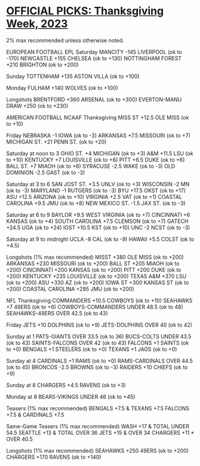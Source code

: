 # [OFFICIAL PICKS: Thanksgiving Week, 2023](https://sportspicks.locals.com/post/4896299/official-picks-thanksgiving-week-2023)

2% max recommended unless otherwise noted.

EUROPEAN FOOTBALL
EPL
Saturday
MANCITY -145 LIVERPOOL (ok to -170)
NEWCASTLE +155 CHELSEA (ok to +130)
NOTTINGHAM FOREST +210 BRIGHTON (ok to +200)

Sunday
TOTTENHAM +135 ASTON VILLA (ok to +100)

Monday
FULHAM +140 WOLVES (ok to +100)

Longshots
BRENTFORD +360 ARSENAL (ok to +300)
EVERTON-MANU DRAW +250 (ok to +230)

AMERICAN FOOTBALL
NCAAF
Thanksgiving
MISS ST +12.5 OLE MISS (ok to +10)

Friday
NEBRASKA -1 IOWA (ok to -3)
ARKANSAS +7.5 MISSOURI (ok to +7)
MICHIGAN ST. +21 PENN ST. (ok to +20)

Saturday at noon to 3
OHIO ST. +4 MICHIGAN (ok to +3)
A&M +11.5 LSU (ok to +10)
KENTUCKY +7 LOUISVILLE (ok to +6)
PITT +6.5 DUKE (ok to +6)
BALL ST. +7 MIAOH (ok to +6)
SYRACUSE -2.5 WAKE (ok to -3)
OLD DOMINION -2.5 GAST (ok to -3)

Saturday at 3 to 6
SAN JOST ST. +3.5 UNLV (ok to +3)
WISCONSIN -2 MN (ok to -3)
MARYLAND -1 RUTGERS (ok to -3)
BYU +17.5 OKST (ok to +17)
ASU +12.5 ARIZONA (ok to +10)
VIRGINIA +2.5 VAT (ok to +1)
COASTAL CAROLINA +9.5 JMU (ok to +8)
NEW MEXICO ST. -1.5 JAX ST. (ok to -3)

Saturday at 6 to 9
BAYLOR +9.5 WEST VIRGINIA (ok to +7)
CINCINNATI +6 KANSAS (ok to +4)
SOUTH CAROLINA +7.5 CLEMSON (ok to +7)
GATECH +24.5 UGA (ok to +24)
IOST +10.5 KST (ok to +10)
UNC -2 NCST (ok to -3)

Saturday at 9 to midnight
UCLA -8 CAL (ok to -9)
HAWAII +5.5 COLST (ok to +4.5)

Longshots (1% max recommended)
MISST +380 OLE MISS (ok to +200)
ARKANSAS +230 MISSOURI (ok to +200)
BALL ST +205 MIAOH (ok to +200)
CINCINNATI +200 KANSAS (ok to +200)
PITT +200 DUKE (ok to +200)
KENTUCKY +235 LOUISVILLE (ok to +200)
TEXAS A&M +370 LSU (ok to +200)
ASU +330 AZ (ok to +200)
IOWA ST +300 KANSAS ST (ok to +200)
COASTAL CAROLINA +285 JMU (ok to +200)

NFL
Thanksgiving
COMMANDERS +10.5 COWBOYS (ok to +10)
SEAHAWKS +7 49ERS (ok to +6)
COWBOYS-COMMANDERS UNDER 48.5 (ok to 48)
SEAHAWKS-49ERS OVER 42.5 (ok to 43)

Friday
JETS +10 DOLPHINS (ok to +9)
JETS-DOLPHINS OVER 40 (ok to 42)

Sunday at 1
PATS-GIANTS OVER 33.5 (ok to 36)
BUCS-COLTS UNDER 43.5 (ok to 43)
SAINTS-FALCONS OVER 42 (ok to 43)
FALCONS +1 SAINTS (ok to +0)
BENGALS +1 STEELERS (ok to +0)
TEXANS +1 JAGS (ok to +0)

Sunday at 4
CARDINALS +1 RAMS (ok to +0)
RAMS-CARDINALS OVER 44.5 (ok to 45)
BRONCOS -2.5 BROWNS (ok to -3)
RAIDERS +10 CHIEFS (ok to +9)

Sunday at 8
CHARGERS +4.5 RAVENS (ok to +3)

Monday at 8
BEARS-VIKINGS UNDER 46 (ok to +45)

Teasers (1% max recommended)
BENGALS +7.5 & TEXANS +7.5
FALCONS +7.5 & CARDINALS +7.5

Same-Game Teasers (1% max recommended)
WASH +17 & TOTAL UNDER 54.5
SEATTLE +13 & TOTAL OVER 36
JETS +15 & OVER 34
CHARGERS +11 * OVER 40.5

Longshots (1% max recommended)
SEAHAWKS +250 49ERS (ok to +200)
CHARGERS +170 RAVENS (ok to +140)